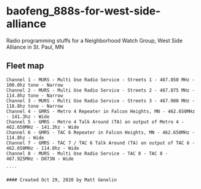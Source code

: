 # baofeng_888s-for-west-side-alliance
Radio programming stuffs for a Neighborhood Watch Group, West Side Alliance in St. Paul, MN

## Fleet map
`````
Channel 1 - MURS - Multi Use Radio Service - Streets 1 - 467.850 MHz - 100.0hz tone - Narrow
Channel 2 - MURS - Multi Use Radio Service - Streets 2 - 467.875 MHz - 114.8hz tone - Narrow
Channel 3 - MURS - Multi Use Radio Service - Streets 3 - 467.900 MHz - 118.8hz tone - Narrow
Channel 4 - GMRS - Metro 4 Repeater in Falcon Heights, MN - 462.650MHz - 141.3hz - Wide
Channel 5 - GMRS - Metro 4 Talk Around (TA) on output of Metro 4 - 462.650MHz - 141.3hz - Wide
Channel 6 - GMRS - TAC 6 Repeater in Falcon Heights, MN - 462.650MHz - 114.8hz - Wide
Channel 7 - GMRS - TAC 7 / TAC 6 Talk Around (TA) on output of TAC 6 - 462.650MHz - 114.8hz - Wide
Channel 8 - MURS - Multi Use Radio Service - TAC 8 - TAC 8 - 467.925MHz - D073N - Wide

````

#### Created Oct 29, 2020 by Matt Genelin
